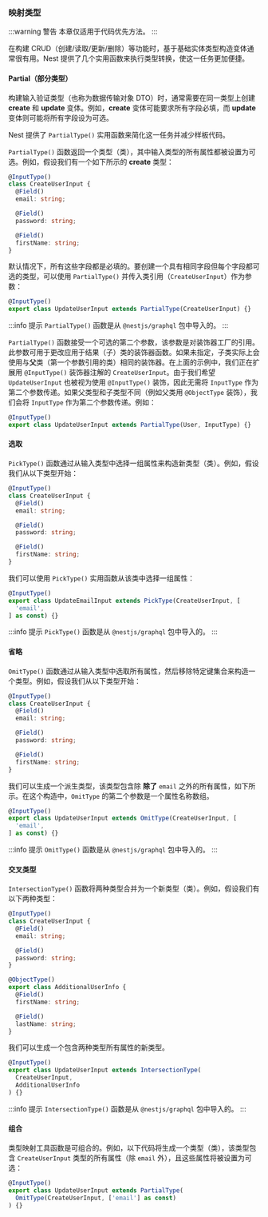 ### 映射类型

:::warning 警告
本章仅适用于代码优先方法。
:::

在构建 CRUD（创建/读取/更新/删除）等功能时，基于基础实体类型构造变体通常很有用。Nest 提供了几个实用函数来执行类型转换，使这一任务更加便捷。

#### Partial（部分类型）

构建输入验证类型（也称为数据传输对象 DTO）时，通常需要在同一类型上创建 **create** 和 **update** 变体。例如，**create** 变体可能要求所有字段必填，而 **update** 变体则可能将所有字段设为可选。

Nest 提供了 `PartialType()` 实用函数来简化这一任务并减少样板代码。

`PartialType()` 函数返回一个类型（类），其中输入类型的所有属性都被设置为可选。例如，假设我们有一个如下所示的 **create** 类型：

```typescript
@InputType()
class CreateUserInput {
  @Field()
  email: string;

  @Field()
  password: string;

  @Field()
  firstName: string;
}
```

默认情况下，所有这些字段都是必填的。要创建一个具有相同字段但每个字段都可选的类型，可以使用 `PartialType()` 并传入类引用（`CreateUserInput`）作为参数：

```typescript
@InputType()
export class UpdateUserInput extends PartialType(CreateUserInput) {}
```

:::info 提示
`PartialType()` 函数是从 `@nestjs/graphql` 包中导入的。
:::

`PartialType()` 函数接受一个可选的第二个参数，该参数是对装饰器工厂的引用。此参数可用于更改应用于结果（子）类的装饰器函数。如果未指定，子类实际上会使用与**父**类（第一个参数引用的类）相同的装饰器。在上面的示例中，我们正在扩展用 `@InputType()` 装饰器注解的 `CreateUserInput`。由于我们希望 `UpdateUserInput` 也被视为使用 `@InputType()` 装饰，因此无需将 `InputType` 作为第二个参数传递。如果父类型和子类型不同（例如父类用 `@ObjectType` 装饰），我们会将 `InputType` 作为第二个参数传递。例如：

```typescript
@InputType()
export class UpdateUserInput extends PartialType(User, InputType) {}
```

#### 选取

`PickType()` 函数通过从输入类型中选择一组属性来构造新类型（类）。例如，假设我们从以下类型开始：

```typescript
@InputType()
class CreateUserInput {
  @Field()
  email: string;

  @Field()
  password: string;

  @Field()
  firstName: string;
}
```

我们可以使用 `PickType()` 实用函数从该类中选择一组属性：

```typescript
@InputType()
export class UpdateEmailInput extends PickType(CreateUserInput, [
  'email',
] as const) {}
```

:::info 提示
`PickType()` 函数是从 `@nestjs/graphql` 包中导入的。
:::

#### 省略

`OmitType()` 函数通过从输入类型中选取所有属性，然后移除特定键集合来构造一个类型。例如，假设我们从以下类型开始：

```typescript
@InputType()
class CreateUserInput {
  @Field()
  email: string;

  @Field()
  password: string;

  @Field()
  firstName: string;
}
```

我们可以生成一个派生类型，该类型包含除 **除了** `email` 之外的所有属性，如下所示。在这个构造中，`OmitType` 的第二个参数是一个属性名称数组。

```typescript
@InputType()
export class UpdateUserInput extends OmitType(CreateUserInput, [
  'email',
] as const) {}
```

:::info 提示
`OmitType()` 函数是从 `@nestjs/graphql` 包中导入的。
:::

#### 交叉类型

`IntersectionType()` 函数将两种类型合并为一个新类型（类）。例如，假设我们有以下两种类型：

```typescript
@InputType()
class CreateUserInput {
  @Field()
  email: string;

  @Field()
  password: string;
}

@ObjectType()
export class AdditionalUserInfo {
  @Field()
  firstName: string;

  @Field()
  lastName: string;
}
```

我们可以生成一个包含两种类型所有属性的新类型。

```typescript
@InputType()
export class UpdateUserInput extends IntersectionType(
  CreateUserInput,
  AdditionalUserInfo
) {}
```

:::info 提示
`IntersectionType()` 函数是从 `@nestjs/graphql` 包中导入的。
:::

#### 组合

类型映射工具函数是可组合的。例如，以下代码将生成一个类型（类），该类型包含 `CreateUserInput` 类型的所有属性（除 `email` 外），且这些属性将被设置为可选：

```typescript
@InputType()
export class UpdateUserInput extends PartialType(
  OmitType(CreateUserInput, ['email'] as const)
) {}
```
